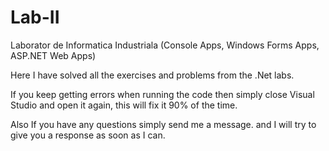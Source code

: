 # Lab-II
Laborator de Informatica Industriala
(Console Apps, Windows Forms Apps, ASP.NET Web Apps)

Here I have solved all the exercises and problems from the .Net labs.

If you keep getting errors when running the code then simply close Visual Studio and open it again, this will fix it 90% of the time.

Also If you have any questions simply send me a message. and I will try to give you a response as soon as I can.
